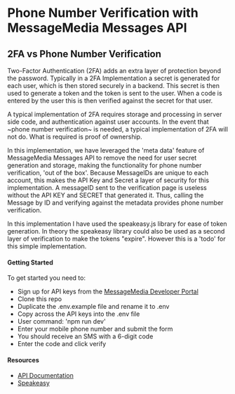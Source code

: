 # Phone Number Verification with MessageMedia Messages API

## 2FA vs Phone Number Verification
Two-Factor Authentication (2FA) adds an extra layer of protection beyond the password. Typically in a 2FA Implementation a secret is generated for each user, which is then stored securely in a backend. This secret is then used to generate a token and the token is sent to the user. When a code is entered by the user this is then verified against the secret for that user. 

A typical implementation of 2FA requires storage and processing in server side code, and authentication against user accounts. In the event that ~phone number verification~ is needed, a typical implementation of 2FA will not do. What is required is proof of ownership.

In this implementation, we have leveraged the 'meta data' feature of MessageMedia Messages API to remove the need for user secret generation and storage, making the functionality for phone number verification, 'out of the box'. Because MessageIDs are unique to each account, this makes the API Key and Secret a layer of security for this implementation. A messageID sent to the verification page is useless without the API KEY and SECRET that generated it. Thus, calling the Message by ID and verifying against the metadata provides phone number verification. 

In this implementation I have used the speakeasy.js library for ease of token generation. In theory the speakeasy library could also be used as a second layer of verification to make the tokens "expire". However this is a 'todo' for this simple implementation. 


#### Getting Started
To get started you need to:

* Sign up for API keys from the [MessageMedia Developer Portal](https://developers.messagemedia.com/register)
* Clone this repo
* Duplicate the .env.example file and rename it to .env
* Copy across the API keys into the .env file
* User command: 'npm run dev' 
* Enter your mobile phone number and submit the form
* You should receive an SMS with a 6-digit code
* Enter the code and click verify

#### Resources
* [API Documentation](https://developers.messagemedia.com/code/messages-api-documentation/)
* [Speakeasy](https://github.com/speakeasyjs/speakeasy)
